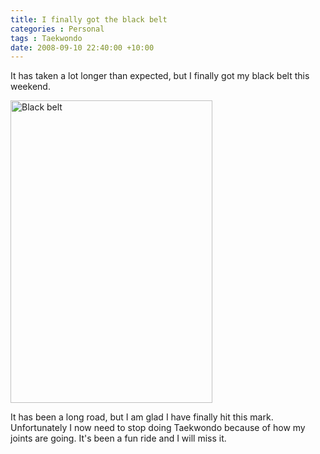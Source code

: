 ```yaml
---
title: I finally got the black belt
categories : Personal
tags : Taekwondo
date: 2008-09-10 22:40:00 +10:00
---
```


<p>It has taken a lot longer than expected, but I finally got my black belt this weekend. </p> <p><a href="/blogfiles/WindowsLiveWriter/Ifinallygottheblackbelt_86/20080906-050249.jpg"><img style="border-right: 0px; border-top: 0px; border-left: 0px; border-bottom: 0px" height="484" alt="Black belt" src="/blogfiles/WindowsLiveWriter/Ifinallygottheblackbelt_86/20080906-050249_thumb.jpg" width="323" border="0"></a> </p> <p>It has been a long road, but I am glad I have finally hit this mark. Unfortunately I now need to stop doing Taekwondo because of how my joints are going. It's been a fun ride and I will miss it.</p>
